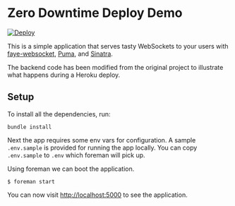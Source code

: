 # Zero Downtime Deploy Demo

[![Deploy](https://www.herokucdn.com/deploy/button.png)](https://heroku.com/deploy)

This is a simple application that serves tasty WebSockets to your users with [faye-websocket](https://github.com/faye/faye-websocket-ruby), [Puma](https://github.com/puma/puma), and [Sinatra](https://github.com/sinatra/sinatra).

The backend code has been modified from the original project to illustrate what happens during a Heroku deploy.

## Setup
To install all the dependencies, run:

```
bundle install
```

Next the app requires some env vars for configuration. A sample `.env.sample` is provided for running the app locally. You can copy `.env.sample` to `.env` which foreman will pick up.

Using foreman we can boot the application.

```
$ foreman start
```

You can now visit <http://localhost:5000> to see the application.
